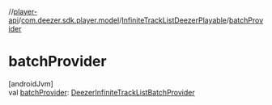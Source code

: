 //[player-api](../../../index.md)/[com.deezer.sdk.player.model](../index.md)/[InfiniteTrackListDeezerPlayable](index.md)/[batchProvider](batch-provider.md)

# batchProvider

[androidJvm]\
val [batchProvider](batch-provider.md): [DeezerInfiniteTrackListBatchProvider](../-deezer-infinite-track-list-batch-provider/index.md)
